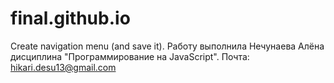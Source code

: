 # final.github.io
Create navigation menu (and save it). Работу выполнила Нечунаева Алёна дисциплина "Программирование на JavaScript". Почта: hikari.desu13@gmail.com
